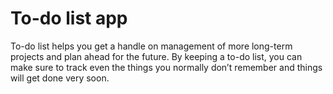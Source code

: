 # To-do list app

To-do list helps you get a handle on management of more long-term projects and plan ahead for the future.
By keeping a to-do list, you can make sure to track even the things you normally don’t remember and things will
get done very soon. 
